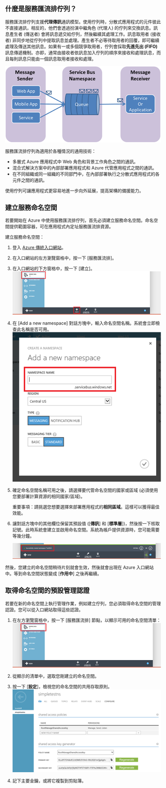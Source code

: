 ## 什麼是服務匯流排佇列？

服務匯流排佇列支援**代理傳訊**通訊模型。使用佇列時，分散式應用程式的元件彼此不直接通訊，相反的，他們會透過扮演中繼角色 (代理人) 的佇列來交換訊息。訊息產生者 (傳送者) 會將訊息遞交給佇列，然後繼續其處理工作。訊息取用者 (接收者) 非同步地從佇列中提取訊息並處理。產生者不必等待取用者的回覆，即可繼續處理及傳送其他訊息。如果有一或多個競爭取用者，佇列會採取**先進先出 (FIFO)** 訊息傳遞機制。亦即，通常由接收者依訊息加入佇列的順序來接收和處理訊息，而且每則訊息只能由一個訊息取用者接收和處理。

![佇列概念](./media/service-bus-java-how-to-create-queue/sb-queues-08.png)

服務匯流排佇列為適用於各種情況的通用技術：

-   多層式 Azure 應用程式中 Web 角色和背景工作角色之間的通訊。
-   混合式解決方案中的內部部署應用程式和 Azure 代管應用程式之間的通訊。
-   在不同組織或同一組織的不同部門中，在內部部署執行之分散式應用程式的各元件之間的通訊。

使用佇列可讓應用程式更容易地進一步向外延展，提高架構的備援能力。

## 建立服務命名空間

若要開始在 Azure 中使用服務匯流排佇列，首先必須建立服務命名空間。命名空間提供範圍容器，可在應用程式內定址服務匯流排資源。

建立服務命名空間：

1.  登入 [Azure 傳統入口網站][]。

2.  在入口網站的左方瀏覽窗格中，按一下 [服務匯流排]。

3.  在入口網站的下方窗格中，按一下 [建立]。
	![](./media/service-bus-java-how-to-create-queue/sb-queues-03.png)

4.  在 [Add a new namespace] 對話方塊中，輸入命名空間名稱。系統會立即檢查此名稱是否可用。
	![](./media/service-bus-java-how-to-create-queue/sb-queues-04.png)

5.  確定命名空間名稱可用之後，請選擇要代管命名空間的國家或區域 (必須使用您要部署計算資源的相同國家/區域)。

	重要事項：請挑選您想要選擇來部署應用程式的**相同區域**。這樣可以獲得最佳效能。

6. 	讓對話方塊中的其他欄位保留其預設值 ([**傳訊**] 和 [**標準層**])，然後按一下核取記號。此時系統會建立並啟用命名空間。系統為帳戶提供資源時，您可能需要等幾分鐘。

	![](./media/service-bus-java-how-to-create-queue/getting-started-multi-tier-27.png)

然後，您建立的命名空間稍待片刻就會生效，然後就會出現在 Azure 入口網站中。等到命名空間狀態變成 [**作用中**] 之後再繼續。

## 取得命名空間的預設管理認證

若要在新的命名空間上執行管理作業，例如建立佇列，您必須取得命名空間的管理認證。您可以從入口網站取得這些認證。

1.  在左方瀏覽窗格中，按一下 [服務匯流排] 節點，以顯示可用的命名空間清單：
	![](./media/service-bus-java-how-to-create-queue/sb-queues-13.png)

2.  從顯示的清單中，選取您剛建立的命名空間。

3.  按一下 [**設定**]，檢視您的命名空間的共用存取原則。
	![](./media/service-bus-java-how-to-create-queue/sb-queues-14.png)

4.  記下主要金鑰，或將它複製到剪貼簿。

  [Azure 傳統入口網站]: http://manage.windowsazure.com

  [34]: ./media/service-bus-java-how-to-create-queue/VSProperties.png

<!---HONumber=AcomDC_0128_2016-->